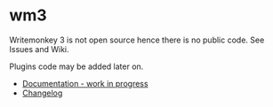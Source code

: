 # wm3

Writemonkey 3 is not open source hence there is no public code. See Issues and Wiki.

Plugins code may be added later on.

- [Documentation - work in progress](https://github.com/writemonkey/wm3/wiki/Documentation)  
- [Changelog](https://github.com/writemonkey/wm3/wiki/Changelog)

